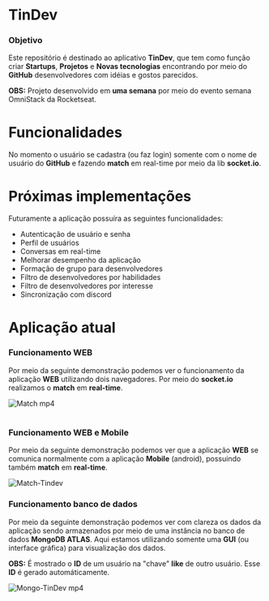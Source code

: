 # TinDev

### **Objetivo**
 Este repositório é destinado ao aplicativo **TinDev**, que tem como função criar **Startups**, **Projetos** e **Novas tecnologias** encontrando por meio do **GitHub** desenvolvedores com idéias e gostos parecidos.

 **OBS:** Projeto desenvolvido em **uma semana** por meio do evento semana OmniStack da Rocketseat.

# **Funcionalidades**
No momento o usuário se cadastra (ou faz login) somente com o nome de usuário do **GitHub** e fazendo **match** em real-time por meio da lib **socket.io**.

# **Próximas implementações**
Futuramente a aplicação possuíra as seguintes funcionalidades:

- Autenticação de usuário e senha
- Perfil de usuários
- Conversas em real-time
- Melhorar desempenho da aplicação
- Formação de grupo para desenvolvedores
- Filtro de desenvolvedores por habilidades
- Filtro de desenvolvedores por interesse
- Sincronização com discord

# **Aplicação atual**

### **Funcionamento WEB**
Por meio da seguinte demonstração podemos ver o funcionamento da aplicação **WEB** utilizando dois navegadores. Por meio do **socket.io** realizamos o **match** em **real-time**.

![Match mp4](https://user-images.githubusercontent.com/49616761/64822438-5ed99900-d58b-11e9-82ab-5a7dc689bd7a.gif)

#
### **Funcionamento WEB e Mobile**
Por meio da seguinte demonstração podemos ver que a aplicação **WEB** se comunica normalmente com a aplicação **Mobile** (android), possuindo também **match** em **real-time**.

![Match-Tindev](https://user-images.githubusercontent.com/49616761/64822485-7a44a400-d58b-11e9-83fc-bbb6b9f84202.jpeg)

### **Funcionamento banco de dados**

Por meio da seguinte demonstração podemos ver com clareza os dados da aplicação sendo armazenados por meio de uma instância no banco de dados **MongoDB ATLAS**. Aqui estamos utilizando somente uma **GUI** (ou interface gráfica) para visualização dos dados. 

**OBS:** É mostrado o **ID** de um usuário na "chave" **like** de outro usuário. Esse **ID** é gerado automáticamente.

![Mongo-TinDev mp4](https://user-images.githubusercontent.com/49616761/64822387-449fbb00-d58b-11e9-9ad5-ea90d38805d2.gif)

